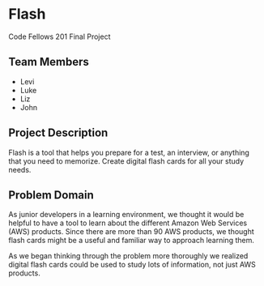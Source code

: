 # Flash
Code Fellows 201 Final Project

## Team Members
- Levi
- Luke
- Liz
- John

## Project Description
Flash is a tool that helps you prepare for a test, an interview, or anything that you need to memorize. Create digital flash cards for all your study needs.

## Problem Domain
As junior developers in a learning environment, we thought it would be helpful to have a tool to learn about the different Amazon Web Services (AWS) products. Since there are more than 90 AWS products, we thought flash cards might be a useful and familiar way to approach learning them.

As we began thinking through the problem more thoroughly we realized digital flash cards could be used to study lots of information, not just AWS products.

